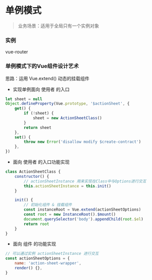 # 单例模式

> 业务场景：适用于全局只有一个实例对象

### 实例

vue-router

### 单例模式下的Vue组件设计艺术

思路：运用 Vue.extend() 动态的挂载组件

- 实现单例面向 使用者 的入口

```js
let sheet = null
Object.defineProperty(Vue.prototype, '$actionSheet', {
	get() {
		if (!sheet) {
			sheet = new ActionSheetClass()
		}
		return sheet
	},
	set() {
		throw new Error('disallow modify $create-contract')
	},
})
```

- 面向 使用者 的入口功能实现

```js
class ActionSheetClass {
	constructor() {
		// actionSheetInstance 用来实现在Class中与Options进行交互
		this.actionSheetInstance = this.init()
	}

	init() {
		// 初始化组件 & 挂载组件
		const instanceRoot = Vue.extend(actionSheetOptions)
		const root = new InstanceRoot().$mount()
		document.querySelector('body').appendChild(root.$el)
		return root
	}
}
```

- 面向 组件 的功能实现

```js
// 可以通过实例 actionSheetInstance 进行交互
const actionSheetOptions = {
	name: 'action-sheet-wrapper',
	render() {},
}
```